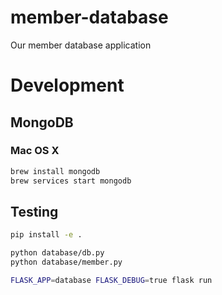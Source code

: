# member-database
Our member database application

# Development

## MongoDB

### Mac OS X

```bash
brew install mongodb
brew services start mongodb
```

## Testing

```bash
pip install -e .

python database/db.py
python database/member.py

FLASK_APP=database FLASK_DEBUG=true flask run
```
